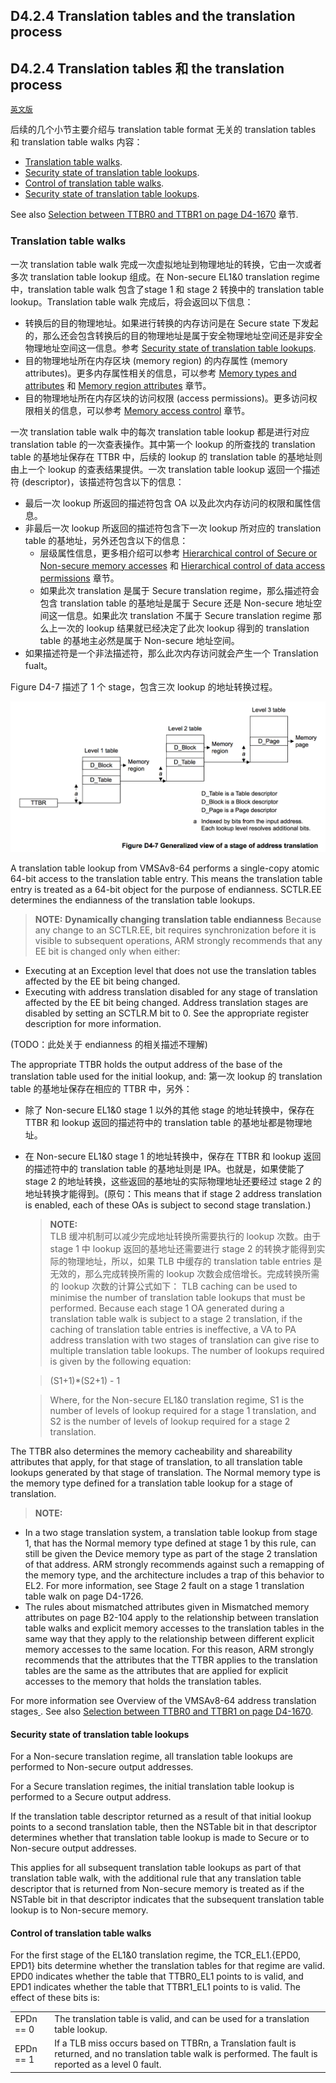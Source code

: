 ## D4.2.4 Translation tables and the translation process

## D4.2.4 Translation tables 和 the translation process

[`英文版`](../../en/chapter_d4/d42_4_translation_tables_and_the_translation_proces.html)

后续的几个小节主要介绍与 translation table format 无关的 translation tables 和 translation table walks 内容：
* [Translation table walks](#).
* [Security state of translation table lookups](#).
* [Control of translation table walks](#).
* [Security state of translation table lookups](#).

See also [Selection between TTBR0 and TTBR1 on page D4-1670](#) 章节.

### Translation table walks

一次 translation table walk 完成一次虚拟地址到物理地址的转换，它由一次或者多次 translation table lookup 组成。在 Non-secure EL1&0 translation regime 中，translation table walk 包含了stage 1 和 stage 2 转换中的 translation table lookup。Translation table walk 完成后，将会返回以下信息：
* 转换后的目的物理地址。如果进行转换的内存访问是在 Secure state 下发起的，那么还会包含转换后的目的物理地址是属于安全物理地址空间还是非安全物理地址空间这一信息。参考 [Security state of translation table lookups](#).
* 目的物理地址所在内存区块 (memory region) 的内存属性 (memory attributes)。更多内存属性相关的信息，可以参考 [Memory types and attributes](#) 和 [Memory region attributes](#) 章节。
* 目的物理地址所在内存区块的访问权限 (access permissions)。更多访问权限相关的信息，可以参考 [Memory access control](#) 章节。

一次 translation table walk 中的每次 translation table lookup 都是进行对应 translation table 的一次查表操作。其中第一个 lookup 的所查找的 translation table 的基地址保存在 TTBR 中，后续的 lookup 的 translation table 的基地址则由上一个 lookup 的查表结果提供。一次 translation table lookup 返回一个描述符 (descriptor)，该描述符包含以下的信息：
* 最后一次 lookup 所返回的描述符包含 OA 以及此次内存访问的权限和属性信息。
* 非最后一次 lookup 所返回的描述符包含下一次 lookup 所对应的 translation table 的基地址，另外还包含以下的信息：
    - 层级属性信息，更多相介绍可以参考 [Hierarchical control of Secure or Non-secure memory accesses](#) 和 [Hierarchical control of data access permissions](#) 章节。
    - 如果此次 translation 是属于 Secure translation regime，那么描述符会包含 translation table 的基地址是属于 Secure 还是 Non-secure 地址空间这一信息。如果此次 translation 不属于 Secure translation regime 那么上一次的 lookup 结果就已经决定了此次 lookup 得到的 translation table 的基地主必然是属于 Non-secure 地址空间。
* 如果描述符是一个非法描述符，那么此次内存访问就会产生一个 Translation fualt。

Figure D4-7 描述了 1 个 stage，包含三次 lookup 的地址转换过程。

![](figure_d4_7.png)

A translation table lookup from VMSAv8-64 performs a single-copy atomic 64-bit access to the translation table entry. This means the translation table entry is treated as a 64-bit object for the purpose of endianness. SCTLR.EE determines the endianness of the translation table lookups.

> **NOTE:**
**Dynamically changing translation table endianness**
Because any change to an SCTLR.EE, bit requires synchronization before it is visible to subsequent operations, ARM strongly recommends that any EE bit is changed only when either:  
* Executing at an Exception level that does not use the translation tables affected by the EE bit being changed.
* Executing with address translation disabled for any stage of translation affected by the EE bit being changed.
Address translation stages are disabled by setting an SCTLR.M bit to 0. See the appropriate register description for more information.

(TODO：此处关于 endianness 的相关描述不理解)


The appropriate TTBR holds the output address of the base of the translation table used for the initial lookup, and:
第一次 lookup 的 translation table 的基地址保存在相应的 TTBR 中，另外：

* 除了 Non-secure EL1&0 stage 1 以外的其他 stage 的地址转换中，保存在 TTBR 和 lookup 返回的描述符中的 translation table 的基地址都是物理地址。
* 在 Non-secure EL1&0 stage 1 的地址转换中，保存在 TTBR 和 lookup 返回的描述符中的 translation table 的基地址则是 IPA。也就是，如果使能了 stage 2 的地址转换，这些返回的基地址的实际物理地址还要经过 stage 2 的地址转换才能得到。(原句：This means that if stage 2 address translation is enabled, each of these OAs is subject to second stage translation.)

    > **NOTE:**  
    TLB 缓冲机制可以减少完成地址转换所需要执行的 lookup 次数。由于 stage 1 中 lookup 返回的基地址还需要进行 stage 2 的转换才能得到实际的物理地址，所以，如果 TLB 中缓存的 translation table entries 是无效的，那么完成转换所需的 lookup 次数会成倍增长。完成转换所需的 lookup 次数的计算公式如下：
    TLB caching can be used to minimise the number of translation table lookups that must be performed. Because each stage 1 OA generated during a translation table walk is subject to a stage 2 translation, if the caching of translation table entries is ineffective, a VA to PA address translation with two stages of translation can give rise to multiple translation table lookups. The number of lookups required is given by the following equation:
    
    > (S1+1)*(S2+1) - 1
    
    > Where, for the Non-secure EL1&0 translation regime, S1 is the number of levels of lookup required for a stage 1 translation, and S2 is the number of levels of lookup required for a stage 2 translation.

The TTBR also determines the memory cacheability and shareability attributes that apply, for that stage of translation, to all translation table lookups generated by that stage of translation.
The Normal memory type is the memory type defined for a translation table lookup for a stage of translation.

> **NOTE:**
* In a two stage translation system, a translation table lookup from stage 1, that has the Normal memory type defined at stage 1 by this rule, can still be given the Device memory type as part of the stage 2 translation of that address. ARM strongly recommends against such a remapping of the memory type, and the architecture includes a trap of this behavior to EL2. For more information, see Stage 2 fault on a stage 1 translation table walk on page D4-1726.
* The rules about mismatched attributes given in Mismatched memory attributes on page B2-104 apply to the relationship between translation table walks and explicit memory accesses to the translation tables in the same way that they apply to the relationship between different explicit memory accesses to the same location. For this reason, ARM strongly recommends that the attributes that the TTBR applies to the translation tables are the same as the attributes that are applied for explicit accesses to the memory that holds the translation tables.


For more information see Overview of the VMSAv8-64 address translation stages[
](#). See also [Selection between TTBR0 and TTBR1 on page D4-1670](#).


#### Security state of translation table lookups

For a Non-secure translation regime, all translation table lookups are performed to Non-secure output addresses.

For a Secure translation regimes, the initial translation table lookup is performed to a Secure output address.

If the translation table descriptor returned as a result of that initial lookup points to a second translation table, then the NSTable bit in that descriptor determines whether that translation table lookup is made to Secure or to Non-secure output addresses.

This applies for all subsequent translation table lookups as part of that translation table walk, with the additional rule that any translation table descriptor that is returned from Non-secure memory is treated as if the NSTable bit in that descriptor indicates that the subsequent translation table lookup is to Non-secure memory.

#### Control of translation table walks

For the first stage of the EL1&0 translation regime, the TCR_EL1.{EPD0, EPD1} bits determine whether the translation tables for that regime are valid. EPD0 indicates whether the table that TTBR0_EL1 points to is valid, and EPD1 indicates whether the table that TTBR1_EL1 points to is valid. The effect of these bits is:

| | |
| -- | -- |
| EPDn == 0 | The translation table is valid, and can be used for a translation table lookup. |
| EPDn == 1 | If a TLB miss occurs based on TTBRn, a Translation fault is returned, and no translation table walk is performed. The fault is reported as a level 0 fault. |


